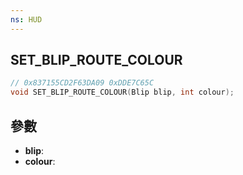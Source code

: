 ```yaml
---
ns: HUD
---
```

## SET_BLIP_ROUTE_COLOUR

```c
// 0x837155CD2F63DA09 0xDDE7C65C
void SET_BLIP_ROUTE_COLOUR(Blip blip, int colour);
```


## 參數
* **blip**: 
* **colour**: 

